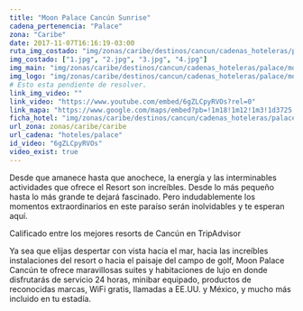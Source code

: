 ```yaml
---
title: "Moon Palace Cancún Sunrise"
cadena_pertenencia: "Palace"
zona: "Caribe"
date: 2017-11-07T16:16:19-03:00
ruta_img_costado: "img/zonas/caribe/destinos/cancun/cadenas_hoteleras/palace/moon_palace_cancun_sunrise/imagenes_hotel/"
img_costado: ["1.jpg", "2.jpg", "3.jpg", "4.jpg"]
img_main: "img/zonas/caribe/destinos/cancun/cadenas_hoteleras/palace/moon_palace_cancun_sunrise/ficha_moon_palace_cancun_sunrise.jpg"
img_logo: "img/zonas/caribe/destinos/cancun/cadenas_hoteleras/palace/moon_palace_cancun_sunrise/logo_moon_palace_cancun_sunrise.jpg"
# Esto esta pendiente de resolver.
link_img_video: ""
link_video: "https://www.youtube.com/embed/6gZLCpyRVOs?rel=0"
link_mapa: "https://www.google.com/maps/embed?pb=!1m18!1m12!1m3!1d3725.096458953338!2d-86.83897668506805!3d20.98877018602005!2m3!1f0!2f0!3f0!3m2!1i1024!2i768!4f13.1!3m3!1m2!1s0x8f4c285c52112ea7%3A0xa7daf8531476b25e!2sMoon+Palace+Cancun%C2%AE!5e0!3m2!1ses!2scl!4v1510083155862"
ficha_hotel: "img/zonas/caribe/destinos/cancun/cadenas_hoteleras/palace/moon_palace_cancun_sunrise/ficha_moon_palace_cancun_sunrise.pdf"
url_zona: zonas/caribe/caribe
url_cadena: "hoteles/palace"
id_video: "6gZLCpyRVOs"
video_exist: true
---
```

Desde que amanece hasta que anochece, la energía y las interminables actividades que ofrece el Resort son increíbles. Desde lo más pequeño hasta lo más grande te dejará fascinado. Pero indudablemente los momentos extraordinarios en este paraíso serán inolvidables y te esperan aquí.

Calificado entre los mejores resorts de Cancún en TripAdvisor

Ya sea que elijas despertar con vista hacia el mar, hacia las increíbles instalaciones del resort o hacia el paisaje del campo de golf, Moon Palace Cancún te ofrece maravillosas suites y habitaciones de lujo en donde disfrutarás de servicio 24 horas, minibar equipado, productos de reconocidas marcas, WiFi gratis, llamadas a EE.UU. y México, y mucho más incluido en tu estadía.
